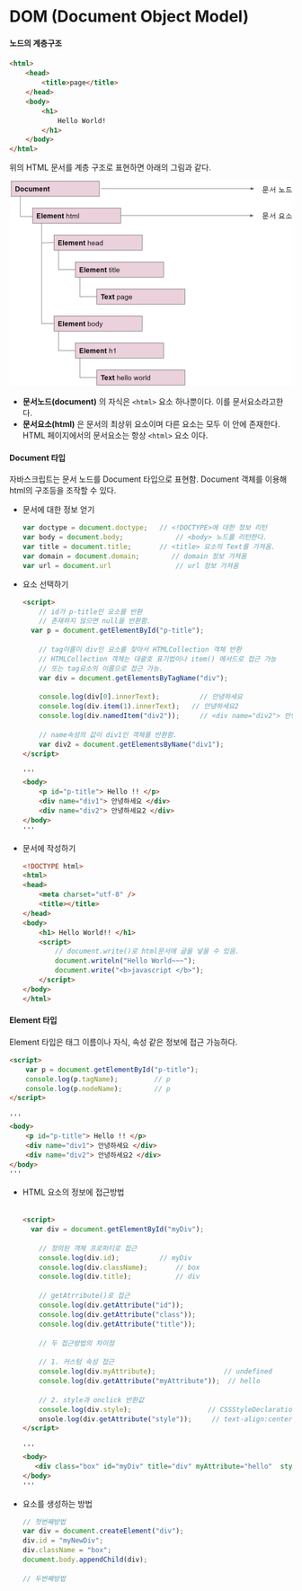 # DOM (Document Object Model)



#### 노드의 계층구조

```html
<html>
    <head>
        <title>page</title>
    </head>
    <body>
        <h1>
            Hello World!
        </h1>
    </body>
</html>
```

위의 HTML 문서를 계층 구조로 표현하면 아래의 그림과 같다.

![계층구조](images/dom1.png)



- **문서노드(document)** 의 자식은 `<html>` 요소 하나뿐이다. 이를 문서요소라고한다. 
- **문서요소(html)** 은 문서의 최상위 요소이며 다른 요소는 모두 이 안에 존재한다. HTML 페이지에서의 문서요소는 항상 `<html>` 요소 이다.



#### Document 타입

자바스크립트는 문서 노드를 Document 타입으로 표현함. Document 객체를 이용해 html의 구조등을 조작할 수 있다.



- 문서에 대한 정보 얻기

  ``` javascript
  var doctype = document.doctype; 	// <!DOCTYPE>에 대한 정보 리턴
  var body = document.body;      		// <body> 노드를 리턴한다. 
  var title = document.title; 		// <title> 요소의 Text를 가져옴.
  var domain = document.domain;        // domain 정보 가져옴
  var url = document.url				// url 정보 가져옴
  ```





- 요소 선택하기

  ``` html
  <script>
      // id가 p-title인 요소를 반환
      // 존재하지 않으면 null을 반환함.
  	var p = document.getElementById("p-title");
      
      // tag이름이 div인 요소를 찾아서 HTMLCollection 객체 반환
      // HTMLCollection 객체는 대괄호 표기법이나 item() 메서드로 접근 가능
      // 또는 tag요소의 이름으로 접근 가능.
      var div = document.getElementsByTagName("div");
  
      console.log(div[0].innerText);		  // 안녕하세요
      console.log(div.item(1).innerText);   // 안녕하세요2
      console.log(div.namedItem("div2"));	  // <div name="div2"> 안녕하세요2 </div>
      
      // name속성의 값이 div1인 객체를 반환함. 
      var div2 = document.getElementsByName("div1");
  </script>
  
  '''
  <body>
      <p id="p-title"> Hello !! </p>
      <div name="div1"> 안녕하세요 </div>
      <div name="div2"> 안녕하세요2 </div>
  </body>
  '''
  ```





- 문서에 작성하기

  ``` html
  <!DOCTYPE html>
  <html>
  <head>
      <meta charset="utf-8" />
      <title></title>
  </head>
  <body>
      <h1> Hello World!! </h1>
      <script>
          // document.write()로 html문서에 글을 넣을 수 있음.
          document.writeln("Hello World~~~");
          document.write("<b>javascript </b>");
      </script>
  </body>
  </html>
  ```





#### Element 타입

Element 타입은 태그 이름이나 자식, 속성 같은 정보에 접근 가능하다.  

``` html
<script>
	var p = document.getElementById("p-title");
    console.log(p.tagName);			// p
    console.log(p.nodeName);		// p
</script>

'''
<body>
    <p id="p-title"> Hello !! </p>
    <div name="div1"> 안녕하세요 </div>
    <div name="div2"> 안녕하세요2 </div>
</body>
'''
```



- HTML 요소의 정보에 접근방법

  ``` html
  
  <script>
  	var div = document.getElementById("myDiv");
      
      // 정의된 객체 프로퍼티로 접근
      console.log(div.id);		    // myDiv
      console.log(div.className);		// box
      console.log(div.title);			// div
      
      // getAtrribute()로 접근
      console.log(div.getAttribute("id"));
      console.log(div.getAttribute("class"));
      console.log(div.getAttribute("title"));
      
      // 두 접근방법의 차이점
      
      // 1. 커스텀 속성 접근
      console.log(div.myAttribute);					// undefined
      console.log(div.getAttribute("myAttribute"));	 // hello
      
      // 2. style과 onclick 반환값
      console.log(div.style);				  	// CSSStyleDeclaration 객체반환
      onsole.log(div.getAttribute("style")); 	 // text-align:center; 텍스트반환
  </script>
  
  '''
  <body>
     <div class="box" id="myDiv" title="div" myAttribute="hello"  style="text-align:center;"></div>
  </body>
  '''
  
  ```

  

- 요소를 생성하는 방법

  ``` javascript
  // 첫번째방법
  var div = document.createElement("div");
  div.id = "myNewDiv";
  div.className = "box";
  document.body.appendChild(div);
  
  // 두번째방법
  ```

  

